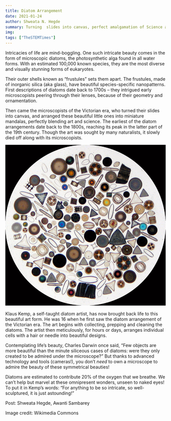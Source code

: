 ```yaml
---
title: Diatom Arrangement 
date: 2021-01-24
author: Shweata N. Hegde
summary: Turning  slides into canvas, perfect amalgamation of Science and Art!
img: 
tags: ["TheSTEMTimes"]
---
```

Intricacies of life are mind-boggling. One such intricate beauty comes in the form of microscopic diatoms, the photosynthetic alga found in all water forms. With an estimated 100,000 known species, they are the most diverse and visually stunning forms of eukaryotes.

Their outer shells known as “frustules” sets them apart. The frustules, made of inorganic silica (aka glass), have beautiful species-specific nanopatterns. First descriptions of diatoms date back to 1700s – they intrigued early microscopists peering through their lenses, because of their geometry and ornamentation.

Then came the microscopists of the Victorian era, who turned their slides into canvas, and arranged these beautiful little ones into miniature mandalas, perfectly blending art and science. The earliest of the diatom arrangements date back to the 1800s, reaching its peak in the latter part of the 19th century. Though the art was sought by many naturalists, it slowly died off along with its microscopists.

<img src = '005_tst_diatom_arrangement_2.jpg'>

Klaus Kemp, a self-taught diatom artist, has now brought back life to this beautiful art form. He was 16 when he first saw the diatom arrangement of the Victorian era. The art begins with collecting, prepping and cleaning the diatoms. The artist then meticulously, for hours or days, arranges individual cells with a hair or needle into beautiful designs.

Contemplating life’s beauty, Charles Darwin once said, “Few objects are more beautiful than the minute siliceous cases of diatoms: were they only created to be admired under the microscope?” But thanks to advanced technology and tools (cameras!), you don’t *need* to own a microscope to admire the beauty of these symmetrical beauties! 

Diatoms are estimated to contribute 20% of the oxygen that we breathe. We can’t help but marvel at these omnipresent wonders, unseen to naked eyes! To put it in Kemp’s words: “For anything to be so intricate, so well-sculptured, it is just astounding!”

Post: Shweata Hegde, Awanti Sambarey

Image credit: Wikimedia Commons